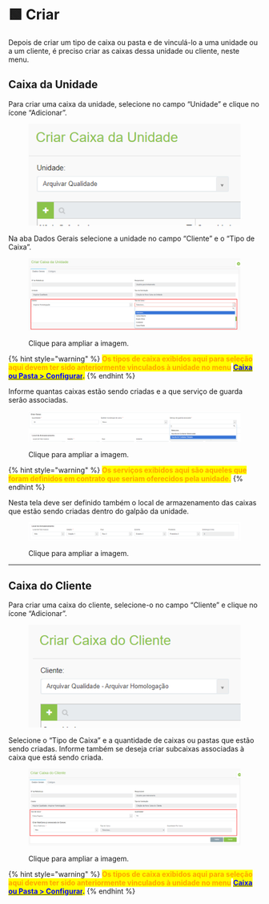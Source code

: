 # 🟩 Criar

Depois de criar um tipo de caixa ou pasta e de vinculá-lo a uma unidade ou a um cliente, é preciso criar as caixas dessa unidade ou cliente, neste menu. &#x20;

## Caixa da Unidade&#x20;

Para criar uma caixa da unidade, selecione no campo “Unidade” e clique no ícone “Adicionar”.&#x20;

<figure><img src="../.gitbook/assets/caixa7.png" alt=""><figcaption></figcaption></figure>

Na aba Dados Gerais selecione a unidade no campo “Cliente” e o “Tipo de Caixa”. &#x20;

<figure><img src="../.gitbook/assets/caixa8.png" alt=""><figcaption><p>Clique para ampliar a imagem.</p></figcaption></figure>

{% hint style="warning" %}
<mark style="color:orange;">**Os tipos de caixa exibidos aqui para seleção aqui devem ter sido anteriormente vinculados à unidade no menu**</mark> [<mark style="color:blue;">**Caixa ou Pasta > Configurar**</mark>](configurar.md)<mark style="color:blue;">**.**</mark>
{% endhint %}

Informe quantas caixas estão sendo criadas e a que serviço de guarda serão associadas.&#x20;

<figure><img src="../.gitbook/assets/caixa9.png" alt=""><figcaption><p>Clique para ampliar a imagem.</p></figcaption></figure>

{% hint style="warning" %}
<mark style="color:orange;">**Os serviços exibidos aqui são aqueles que foram definidos em contrato que seriam oferecidos pela unidade.**</mark>
{% endhint %}

Nesta tela deve ser definido também o local de armazenamento das caixas que estão sendo criadas dentro do galpão da unidade.&#x20;

<figure><img src="../.gitbook/assets/caixa10.png" alt=""><figcaption><p>Clique para ampliar a imagem.</p></figcaption></figure>

***

## Caixa do Cliente&#x20;

Para criar uma caixa do cliente, selecione-o no campo “Cliente” e clique no ícone “Adicionar”.&#x20;

<figure><img src="../.gitbook/assets/caixa11.png" alt=""><figcaption></figcaption></figure>

Selecione o “Tipo de Caixa” e a quantidade de caixas ou pastas que estão sendo criadas. Informe também se deseja criar subcaixas associadas à caixa que está sendo criada.&#x20;

<figure><img src="../.gitbook/assets/caixa12.png" alt=""><figcaption><p>Clique para ampliar a imagem.</p></figcaption></figure>

{% hint style="warning" %}
<mark style="color:orange;">**Os tipos de caixa exibidos aqui para seleção aqui devem ter sido anteriormente vinculados à unidade no menu**</mark> [<mark style="color:blue;">**Caixa ou Pasta > Configurar**</mark>](configurar.md)<mark style="color:blue;">**.**</mark>
{% endhint %}
